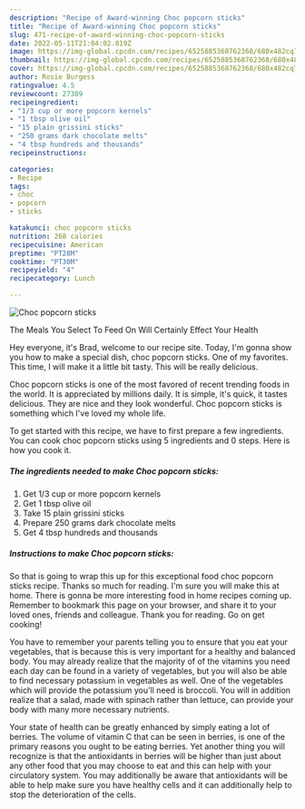 ```yaml
---
description: "Recipe of Award-winning Choc popcorn sticks"
title: "Recipe of Award-winning Choc popcorn sticks"
slug: 471-recipe-of-award-winning-choc-popcorn-sticks
date: 2022-05-11T21:04:02.819Z
image: https://img-global.cpcdn.com/recipes/6525885368762368/680x482cq70/choc-popcorn-sticks-recipe-main-photo.jpg
thumbnail: https://img-global.cpcdn.com/recipes/6525885368762368/680x482cq70/choc-popcorn-sticks-recipe-main-photo.jpg
cover: https://img-global.cpcdn.com/recipes/6525885368762368/680x482cq70/choc-popcorn-sticks-recipe-main-photo.jpg
author: Rosie Burgess
ratingvalue: 4.5
reviewcount: 27389
recipeingredient:
- "1/3 cup or more popcorn kernels"
- "1 tbsp olive oil"
- "15 plain grissini sticks"
- "250 grams dark chocolate melts"
- "4 tbsp hundreds and thousands"
recipeinstructions:

categories:
- Recipe
tags:
- choc
- popcorn
- sticks

katakunci: choc popcorn sticks 
nutrition: 268 calories
recipecuisine: American
preptime: "PT28M"
cooktime: "PT30M"
recipeyield: "4"
recipecategory: Lunch

---
```



![Choc popcorn sticks](https://img-global.cpcdn.com/recipes/6525885368762368/680x482cq70/choc-popcorn-sticks-recipe-main-photo.jpg)

The Meals You Select To Feed On Will Certainly Effect Your Health

Hey everyone, it's Brad, welcome to our recipe site. Today, I'm gonna show you how to make a special dish, choc popcorn sticks. One of my favorites. This time, I will make it a little bit tasty. This will be really delicious.

Choc popcorn sticks is one of the most favored of recent trending foods in the world. It is appreciated by millions daily. It is simple, it's quick, it tastes delicious. They are nice and they look wonderful. Choc popcorn sticks is something which I've loved my whole life.




To get started with this recipe, we have to first prepare a few ingredients. You can cook choc popcorn sticks using 5 ingredients and 0 steps. Here is how you cook it.

<!--inarticleads1-->

##### The ingredients needed to make Choc popcorn sticks:

1. Get 1/3 cup or more popcorn kernels
1. Get 1 tbsp olive oil
1. Take 15 plain grissini sticks
1. Prepare 250 grams dark chocolate melts
1. Get 4 tbsp hundreds and thousands




<!--inarticleads2-->

##### Instructions to make Choc popcorn sticks:





So that is going to wrap this up for this exceptional food choc popcorn sticks recipe. Thanks so much for reading. I'm sure you will make this at home. There is gonna be more interesting food in home recipes coming up. Remember to bookmark this page on your browser, and share it to your loved ones, friends and colleague. Thank you for reading. Go on get cooking!

You have to remember your parents telling you to ensure that you eat your vegetables, that is because this is very important for a healthy and balanced body. You may already realize that the majority of of the vitamins you need each day can be found in a variety of vegetables, but you will also be able to find necessary potassium in vegetables as well. One of the vegetables which will provide the potassium you'll need is broccoli. You will in addition realize that a salad, made with spinach rather than lettuce, can provide your body with many more necessary nutrients.

Your state of health can be greatly enhanced by simply eating a lot of berries. The volume of vitamin C that can be seen in berries, is one of the primary reasons you ought to be eating berries. Yet another thing you will recognize is that the antioxidants in berries will be higher than just about any other food that you may choose to eat and this can help with your circulatory system. You may additionally be aware that antioxidants will be able to help make sure you have healthy cells and it can additionally help to stop the deterioration of the cells.
